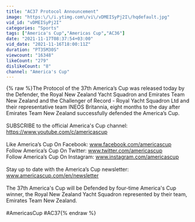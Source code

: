 ```yaml
---
title: "AC37 Protocol Announcement"
image: "https:\/\/i.ytimg.com\/vi\/vDMEISyPj2I\/hqdefault.jpg"
vid_id: "vDMEISyPj2I"
categories: "Sports"
tags: ["America's Cup","Americas Cup","AC36"]
date: "2021-11-17T08:37:54+03:00"
vid_date: "2021-11-16T18:00:11Z"
duration: "PT35M30S"
viewcount: "16348"
likeCount: "279"
dislikeCount: "8"
channel: "America's Cup"
---
```

{% raw %}The Protocol of the 37th America’s Cup was released today by the Defender, the Royal New Zealand Yacht Squadron and Emirates Team New Zealand and the Challenger of Record - Royal Yacht Squadron Ltd and their representative team INEOS Britannia, eight months to the day after Emirates Team New Zealand successfully defended the America’s Cup.<br /><br />SUBSCRIBE to the official America's Cup channel: <a rel="nofollow" target="blank" href="https://www.youtube.com/c/americascup">https://www.youtube.com/c/americascup</a><br /><br />Like America’s Cup On Facebook: www.facebook.com/americascup <br />Follow America’s Cup On Twitter: www.twitter.com/americascup<br />Follow America’s Cup On Instagram: www.instagram.com/americascup<br /><br />Stay up to date with the America’s Cup newsletter: www.americascup.com/en/newsletter<br /><br />The 37th America's Cup will be Defended by four-time America's Cup winner, the Royal New Zealand Yacht Squadron represented by their team, Emirates Team New Zealand.<br /><br />#AmericasCup  #AC37{% endraw %}
